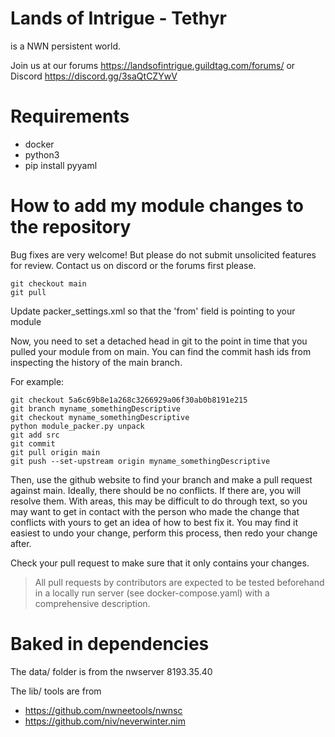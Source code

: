 # Lands of Intrigue - Tethyr
is a NWN persistent world.

Join us at our forums https://landsofintrigue.guildtag.com/forums/ or Discord https://discord.gg/3saQtCZYwV

# Requirements

* docker
* python3
* pip install pyyaml

# How to add my module changes to the repository

Bug fixes are very welcome! But please do not submit unsolicited features for review. Contact us on discord or the forums first please.

```
git checkout main
git pull
```

Update packer_settings.xml so that the 'from' field is pointing to your module

Now, you need to set a detached head in git to the point in time that you pulled your module from on main.
You can find the commit hash ids from inspecting the history of the main branch.

For example:
```
git checkout 5a6c69b8e1a268c3266929a06f30ab0b8191e215
git branch myname_somethingDescriptive
git checkout myname_somethingDescriptive
python module_packer.py unpack
git add src
git commit
git pull origin main
git push --set-upstream origin myname_somethingDescriptive
```

Then, use the github website to find your branch and make a pull request against main. Ideally, there should be no conflicts. If there are, you will resolve them. With areas, this may be difficult to do through text, so you may want to get in contact with the person who made the change that conflicts with yours to get an idea of how to best fix it. You may find it easiest to undo your change, perform this process, then redo your change after.

Check your pull request to make sure that it only contains your changes.

> All pull requests by contributors are expected to be tested beforehand in a locally run server (see docker-compose.yaml) with a comprehensive description.

# Baked in dependencies

The data/ folder is from the nwserver 8193.35.40

The lib/ tools are from 
* https://github.com/nwneetools/nwnsc
* https://github.com/niv/neverwinter.nim

